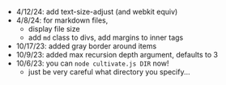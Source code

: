 - 4/12/24: add text-size-adjust (and webkit equiv)
- 4/8/24: for markdown files,
  - display file size
  - add `md` class to divs, add margins to inner tags
- 10/17/23: added gray border around items
- 10/9/23: added max recursion depth argument, defaults to 3
- 10/6/23: you can `node cultivate.js DIR` now!
  - just be very careful what directory you specify...
